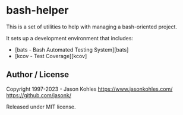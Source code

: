 # bash-helper #

This is a set of utilities to help with managing a bash-oriented project.

It sets up a development environment that includes:

 * [bats - Bash Automated Testing System][bats]
 * [kcov - Test Coverage][kcov]

## Author / License ##

Copyright 1997-2023 - Jason Kohles
  https://www.jasonkohles.com/ https://github.com/jasonk/

Released under MIT license.
